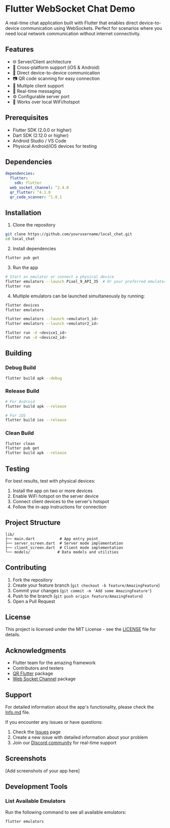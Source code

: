 # Flutter WebSocket Chat Demo

A real-time chat application built with Flutter that enables direct device-to-device communication using WebSockets. Perfect for scenarios where you need local network communication without internet connectivity.

## Features

- 🌐 Server/Client architecture
- 📱 Cross-platform support (iOS & Android)
- 🔌 Direct device-to-device communication
- 📷 QR code scanning for easy connection
- 👥 Multiple client support
- 🚀 Real-time messaging
- ⚙️ Configurable server port
- 📡 Works over local WiFi/hotspot

## Prerequisites

- Flutter SDK (2.0.0 or higher)
- Dart SDK (2.12.0 or higher)
- Android Studio / VS Code
- Physical Android/iOS devices for testing

## Dependencies

```yaml
dependencies:
  flutter:
    sdk: flutter
  web_socket_channel: ^2.4.0
  qr_flutter: ^4.1.0
  qr_code_scanner: ^1.0.1
```

## Installation

1. Clone the repository

```bash
git clone https://github.com/yourusername/local_chat.git
cd local_chat
```

2. Install dependencies

```bash
flutter pub get
```

3. Run the app

```bash
# Start an emulator or connect a physical device
flutter emulators --launch Pixel_9_API_35  # Or your preferred emulator
flutter run
```

4. Multiple emulators can be launched simultaneously by running:

```bash
flutter devices
flutter emulators

flutter emulators --launch <emulator1_id>
flutter emulators --launch <emulator2_id>

flutter run -d <device1_id>
flutter run -d <device2_id>
```

## Building

### Debug Build

```bash
flutter build apk --debug
```

### Release Build

```bash
# For Android
flutter build apk --release

# For iOS
flutter build ios --release
```

### Clean Build

```bash
flutter clean
flutter pub get
flutter build apk --release
```

## Testing

For best results, test with physical devices:

1. Install the app on two or more devices
2. Enable WiFi hotspot on the server device
3. Connect client devices to the server's hotspot
4. Follow the in-app instructions for connection

## Project Structure

```
lib/
├── main.dart           # App entry point
├── server_screen.dart  # Server mode implementation
├── client_screen.dart  # Client mode implementation
└── models/            # Data models and utilities
```

## Contributing

1. Fork the repository
2. Create your feature branch (`git checkout -b feature/AmazingFeature`)
3. Commit your changes (`git commit -m 'Add some AmazingFeature'`)
4. Push to the branch (`git push origin feature/AmazingFeature`)
5. Open a Pull Request

## License

This project is licensed under the MIT License - see the [LICENSE](LICENSE) file for details.

## Acknowledgments

- Flutter team for the amazing framework
- Contributors and testers
- [QR Flutter](https://pub.dev/packages/qr_flutter) package
- [Web Socket Channel](https://pub.dev/packages/web_socket_channel) package

## Support

For detailed information about the app's functionality, please check the [Info.md](Info.md) file.

If you encounter any issues or have questions:

1. Check the [Issues](https://github.com/yourusername/flutter_demo/issues) page
2. Create a new issue with detailed information about your problem
3. Join our [Discord community](your-discord-link) for real-time support

## Screenshots

[Add screenshots of your app here]

## Development Tools

### List Available Emulators

Run the following command to see all available emulators:

```bash
flutter emulators
```
